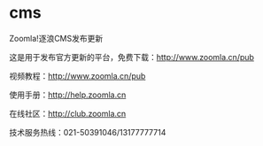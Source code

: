 # cms
Zoomla!逐浪CMS发布更新

这是用于发布官方更新的平台，免费下载：http://www.zoomla.cn/pub


视频教程：http://www.zoomla.cn/pub

使用手册：http://help.zoomla.cn

在线社区：http://club.zoomla.cn

技术服务热线：021-50391046/13177777714
